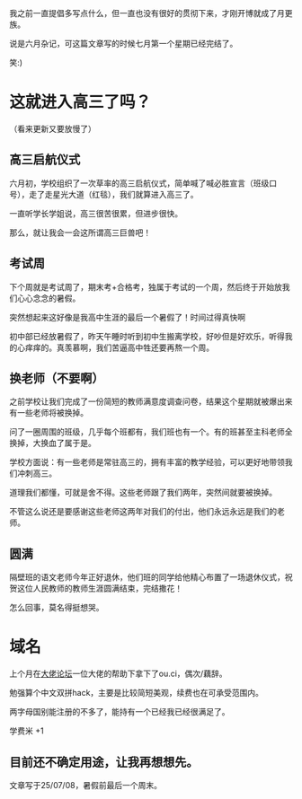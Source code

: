 我之前一直提倡多写点什么，但一直也没有很好的贯彻下来，才刚开博就成了月更族。

说是六月杂记，可这篇文章写的时候七月第一个星期已经完结了。

笑:)

# 这就进入高三了吗？
（看来更新又要放慢了）

## 高三启航仪式
六月初，学校组织了一次草率的高三启航仪式，简单喊了喊必胜宣言（班级口号），走了走星光大道（红毯），我们就算进入高三了。

一直听学长学姐说，高三很苦很累，但进步很快。

那么，就让我会一会这所谓高三巨兽吧！

## 考试周
下个周就是考试周了，期末考+合格考，独属于考试的一个周，然后终于开始放我们心心念念的暑假。

突然想起来这好像是我高中生涯的最后一个暑假了！时间过得真快啊

初中部已经放暑假了，昨天午睡时听到初中生搬离学校，好吵但是好欢乐，听得我的心痒痒的。真羡慕啊，我们苦逼高中牲还要再熬一个周。 

## 换老师（不要啊）
之前学校让我们完成了一份简短的教师满意度调查问卷，结果这个星期就被爆出来有一些老师将被换掉。

问了一圈周围的班级，几乎每个班都有，我们班也有一个。有的班甚至主科老师全换掉，大换血了属于是。

学校方面说：有一些老师是常驻高三的，拥有丰富的教学经验，可以更好地带领我们冲刺高三。

道理我们都懂，可就是舍不得。这些老师跟了我们两年，突然间就要被换掉。

不管这么说还是要感谢这些老师这两年对我们的付出，他们永远永远是我们的老师。

## 圆满
隔壁班的语文老师今年正好退休，他们班的同学给他精心布置了一场退休仪式，祝贺这位人民教师的教师生涯圆满结束，完结撒花！

怎么回事，莫名得挺想哭。

# 域名
上个月在[大佬论坛](https://www.dalao.net/)一位大佬的帮助下拿下了ou.ci，偶次/藕辞。

勉强算个中文双拼hack，主要是比较简短美观，续费也在可承受范围内。

两字母国别能注册的不多了，能持有一个已经我已经很满足了。

学费米 +1

目前还不确定用途，让我再想想先。
---
文章写于25/07/08，暑假前最后一个周末。